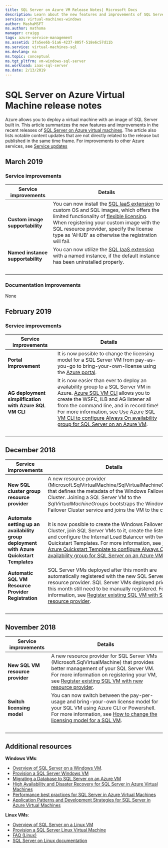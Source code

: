 ```yaml
---
title: SQL Server on Azure VM Release Notes| Microsoft Docs
description: Learn about the new features and improvements of SQL Server on an Azure VM
services: virtual-machines-windows
author: MashaMSFT
ms.author: mathoma
manager: craigg
tags: azure-service-management
ms.assetid: 2fa5ee6b-51a6-4237-805f-518e6c57d11b
ms.service: virtual-machines-sql
ms.devlang: na
ms.topic: conceptual
ms.tgt_pltfrm: vm-windows-sql-server
ms.workload: iaas-sql-server
ms.date: 2/13/2019
---
```

# SQL Server on Azure Virtual Machine release notes

Azure allows you to deploy a virtual machine with an image of SQL Server built in. This article summarizes the new features and improvements in the recent releases of [SQL Server on Azure virtual machines](https://azure.microsoft.com/services/virtual-machines/sql-server/). The article also lists notable content updates that are not directly related to the release but published in the same time frame. For improvements to other Azure services, see [Service updates](https://azure.microsoft.com/updates)

## March 2019

### Service improvements

| Service improvements | Details |
| --- | --- |
| **Custom image supportability** | You can now install the [SQL IaaS extension](virtual-machines-windows-sql-server-agent-extension.md#installation) to custom OS and SQL images, which offers the limited functionality of [flexible licensing](virtual-machines-windows-sql-ahb.md). When registering your custom image with the SQL resource provider, specify the license type as 'AHUB' as otherwise the registration will fail.  | 
| **Named instance supportability** | You can now utilize the [SQL IaaS extension](virtual-machines-windows-sql-server-agent-extension.md#installation) with a named instance, if the default instance has been uninstalled properly. | 
| &nbsp; | &nbsp; |

### Documentation improvements

None


## February 2019

### Service improvements

| Service improvements | Details |
| --- | --- |
| **Portal improvement** | It is now possible to change the licensing model for a SQL Server VM from pay-as-you-go to bring-your-own-license using the [Azure portal](virtual-machines-windows-sql-ahb.md#with-the-azure-portal-1).|
|**AG deployment simplification with Azure SQL VM CLI** | It is now easier than ever to deploy an availability group to a SQL Server VM in Azure. [Azure SQL VM CLI](/cli/azure/sql/vm?view=azure-cli-2018-03-01-hybrid) allows you to create the WSFC, ILB and AG listener all from the command line, and in record time! For more information, see [Use Azure SQL VM CLI to configure Always On availability group for SQL Server on an Azure VM](virtual-machines-windows-sql-availability-group-cli.md). | 
| &nbsp; | &nbsp; |


## December 2018

| Service improvements | Details |
| --- | --- |
| **New SQL cluster group resource provider** | A new resource provider (Microsoft.SqlVirtualMachine/SqlVirtualMachineGroups) that defines the metadata of the Windows Failover Cluster. Joining a SQL Server VM to the *SqlVirtualMachineGroups* bootstraps the Windows Failover Cluster service and joins the VM to the cluster.  |
|**Automate setting up an availability group deployment with Azure Quickstart Templates** |It is now possible to create the Windows Failover Cluster, join SQL Server VMs to it, create the listener, and configure the Internal Load Balancer with two Azure Quickstart Templates. For more information, see [Use Azure Quickstart Template to configure Always On availability group for SQL Server on an Azure VM](virtual-machines-windows-sql-availability-group-quickstart-template.md). | 
| **Automatic SQL VM Resource Provider Registration** | SQL Server VMs deployed after this month are automatically registered with the new SQL Server resource provider. SQL Server VMs deployed prior to this month still need to be manually registered. For more information, see [Register existing SQL VM with SQL VM resource provider](virtual-machines-windows-sql-ahb.md#register-sql-server-vm-with-sql-resource-provider).|
| &nbsp; | &nbsp; |


## November 2018

| Service improvements | Details |
| --- | --- |
| **New SQL VM resource provider** |  A new resource provider for SQL Server VMs (Microsoft.SqlVirtualMachine) that provides better management of your SQL Server VM. For more information on registering your VM, see [Register existing SQL VM with new resource provider](virtual-machines-windows-sql-ahb.md#register-sql-server-vm-with-sql-resource-provider). |
|**Switch licensing model** |You can now switch between the pay-per-usage and bring-your-own license model for your SQL VM using Azure CLI or Powershell. For more information, see [How to change the licensing model for a SQL VM](virtual-machines-windows-sql-ahb.md). | 
| &nbsp; | &nbsp; |


## Additional resources

**Windows VMs**:

* [Overview of SQL Server on a Windows VM](virtual-machines-windows-sql-server-iaas-overview.md).
* [Provision a SQL Server Windows VM](virtual-machines-windows-portal-sql-server-provision.md)
* [Migrating a Database to SQL Server on an Azure VM](virtual-machines-windows-migrate-sql.md)
* [High Availability and Disaster Recovery for SQL Server in Azure Virtual Machines](virtual-machines-windows-sql-high-availability-dr.md)
* [Performance best practices for SQL Server in Azure Virtual Machines](virtual-machines-windows-sql-performance.md)
* [Application Patterns and Development Strategies for SQL Server in Azure Virtual Machines](virtual-machines-windows-sql-server-app-patterns-dev-strategies.md)

**Linux VMs**:

* [Overview of SQL Server on a Linux VM](../../linux/sql/sql-server-linux-virtual-machines-overview.md)
* [Provision a SQL Server Linux Virtual Machine](../../linux/sql/provision-sql-server-linux-virtual-machine.md)
* [FAQ (Linux)](../../linux/sql/sql-server-linux-faq.md)
* [SQL Server on Linux documentation](https://docs.microsoft.com/sql/linux/sql-server-linux-overview)